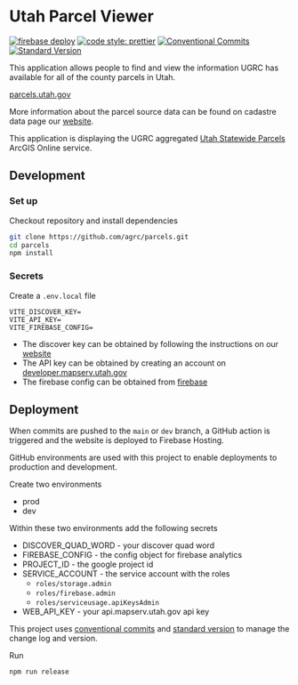 # Utah Parcel Viewer

[![firebase deploy](https://github.com/agrc/parcels/actions/workflows/nodejs.yml/badge.svg)](https://github.com/agrc/parcels/actions/workflows/nodejs.yml)
[![code style: prettier](https://img.shields.io/badge/code_style-prettier-ff69b4.svg?style=flat-square)](https://github.com/prettier/prettier)
[![Conventional Commits](https://img.shields.io/badge/Conventional%20Commits-1.0.0-yellow.svg)](https://conventionalcommits.org)
[![Standard Version](https://img.shields.io/badge/release-standard%20version-brightgreen.svg)](https://github.com/conventional-changelog/standard-version)

This application allows people to find and view the information UGRC has available for all of the county parcels in Utah.

[parcels.utah.gov](https://parcels.utah.gov)

More information about the parcel source data can be found on cadastre data page our [website](https://gis.utah.gov/data/cadastre/parcels).

This application is displaying the UGRC aggregated [Utah Statewide Parcels](https://opendata.gis.utah.gov/datasets/utah::utah-statewide-parcels-1/about) ArcGIS Online service.

## Development

### Set up

Checkout repository and install dependencies

```sh
git clone https://github.com/agrc/parcels.git
cd parcels
npm install
```

### Secrets

Create a `.env.local` file

```env
VITE_DISCOVER_KEY=
VITE_API_KEY=
VITE_FIREBASE_CONFIG=
```

- The discover key can be obtained by following the instructions on our [website](https://gis.utah.gov/discover/#sign-up)
- The API key can be obtained by creating an account on [developer.mapserv.utah.gov](https://developer.mapserv.utah.gov)
- The firebase config can be obtained from [firebase](https://console.firebase.google.com/)

## Deployment

When commits are pushed to the `main` or `dev` branch, a GitHub action is triggered and the website is deployed to Firebase Hosting.

GitHub environments are used with this project to enable deployments to production and development.

Create two environments

- prod
- dev

Within these two environments add the following secrets

- DISCOVER_QUAD_WORD - your discover quad word
- FIREBASE_CONFIG - the config object for firebase analytics
- PROJECT_ID - the google project id
- SERVICE_ACCOUNT - the service account with the roles
  - `roles/storage.admin`
  - `roles/firebase.admin`
  - `roles/serviceusage.apiKeysAdmin`
- WEB_API_KEY - your api.mapserv.utah.gov api key

This project uses [conventional commits](https://conventionalcommits.org/) and [standard version](https://github.com/conventional-changelog/standard-version) to manage the change log and version.

Run

```sh
npm run release
```
